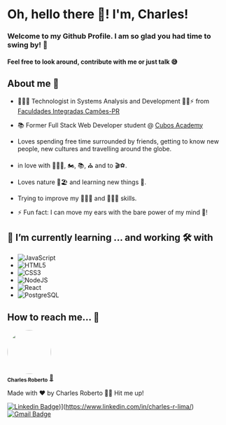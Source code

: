 

# Oh, hello there 👋! I'm, Charles!
### Welcome to my Github Profile. I am so glad you had time to swing by! 🥰
#### Feel free to look around, contribute with me or just talk 😅

<!--
**charlesrobertolima/charlesrobertolima** is a ✨ _special_ ✨ repository because its `README.md` (this file) appears on your GitHub profile.

Here are some ideas to get you started:

- 🔭 I’m currently working on ...
- 🌱 I’m currently learning ...
- 👯 I’m looking to collaborate on ...
- 🤔 I’m looking for help with ...
- 💬 Ask me about ...
- 📫 How to reach me: ...
- 😄 Pronouns: ...
- ⚡ Fun fact: ...
-->
## About me 🦅
- 👨🏻‍🎓 Technologist in Systems Analysis and Development 👷🏻⚡ from <a href="https://www.camoes.edu.br/">Faculdades Integradas Camões-PR</a>
- 📚 Former Full Stack Web Developer student @ <a href="https://www.cubos.academy/">Cubos Academy</a>

- Loves spending free time surrounded by friends, getting to know new people, new cultures and travelling around the globe.
- in love with 🏃🏾‍♂️, 🏍️, 📚, ⛪ and to 🎬⚽.
- Loves nature 🌴🏖️ and learning new things 🧠.
- Trying to improve my 🧑🏻‍🎤 and 👨🏻‍🍳 skills.
- ⚡ Fun fact: I can move my ears with the bare power of my mind 🤯!

## 🌱 I’m currently learning ... and working 🛠️ with 
 - ![JavaScript](https://img.shields.io/static/v1?label=&message=JavaScript&color=orange) 
 - ![HTML5](https://img.shields.io/static/v1?label=&message=HTML5&color=red) 
 - ![CSS3](https://img.shields.io/static/v1?label=&message=CSS3&color=blue)
 - ![NodeJS](https://img.shields.io/static/v1?label=&message=NodeJS&color=brightgreen)
 - ![React](https://img.shields.io/badge/-React-ff69b4)
 - ![PostgreSQL](https://img.shields.io/static/v1?label=&message=PostgreSQL&color=blue)
  
## How to reach me... 🎯

<a href="https://github.com/charlesrobertolima">
 <img style="border-radius: 50%;" src="https://avatars.githubusercontent.com/u/65053239?v=4" width="100px;" alt=""/>
 <br />
 <sub><b>Charles Roberto</b></sub></a> <a href="https://github.com/charlesrobertolima" title="Github">🚀</a>


Made with ❤️ by Charles Roberto 👋🏽 Hit me up!

[![Linkedin Badge](https://img.shields.io/badge/-LinkedIn-blue?style=flat-square&logo=Linkedin&logoColor=white&link=https://www.linkedin.com/in/charles-r-lima/)](https://www.linkedin.com/in/charles-r-lima/))](https://www.linkedin.com/in/charles-r-lima/) 
[![Gmail Badge](https://camo.githubusercontent.com/1f9bc9b0d0628cc69f5b95de9cd7485cbb5a6cbc3546a9f7ca39f5998e3f85ed/68747470733a2f2f696d672e736869656c64732e696f2f62616467652f2d74676d6172696e686f40676d61696c2e636f6d2d6331343433383f7374796c653d666c61742d737175617265266c6f676f3d476d61696c266c6f676f436f6c6f723d7768697465266c696e6b3d6d61696c746f3a74676d6172696e686f40676d61696c2e636f6d)](mailto:charlesdesenvolvedorfullstack@gmail.com)


